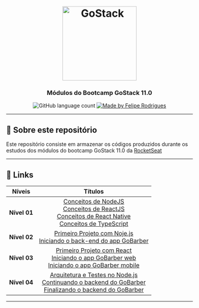 <h1 align="center">
    <img alt="GoStack" src="https://rocketseat-cdn.s3-sa-east-1.amazonaws.com/bootcamp-header.png" width="200px" />
</h1>

<h3 align="center">
   Módulos do Bootcamp GoStack 11.0
</h3>

<p align="center">
  <img alt="GitHub language count" src="https://img.shields.io/github/languages/count/felipersdf/GoStack11?color=%2304D361">

  <a href="https://github.com/felipersdf">
    <img alt="Made by Felipe Rodrigues" src="https://img.shields.io/badge/made%20by-Felipe Rodrigues-%2304D361">
  </a>

</p>

---

## :rocket: Sobre este repositório

Este repositório consiste em armazenar os códigos produzidos durante os estudos dos módulos do bootcamp GoStack 11.0 da [RocketSeat](http://www.rocketseat.com.br)

---

## :paperclip: Links

<div align="center" >

|    Níveis    |                                                                                                                                                                               Títulos                                                                                                                                                                               |
| :----------: | :-----------------------------------------------------------------------------------------------------------------------------------------------------------------------------------------------------------------------------------------------------------------------------------------------------------------------------------------------------------------: |
| **Nível 01** | [Conceitos de NodeJS](https://github.com/felipersdf/GoStack11/tree/master/backend)<br>[Conceitos de ReactJS](https://github.com/felipersdf/GoStack11/tree/master/frontend)<br>[Conceitos de React Native](https://github.com/felipersdf/GoStack11/tree/master/mobile)<br> [Conceitos de TypeScript](https://github.com/felipersdf/GoStack11/tree/master/typescript) |
| **Nível 02** |                                                                    [Primeiro Projeto com Noje.js](https://github.com/felipersdf/GoStack11/tree/master/primeiro-projeto-node/)<br>[Iniciando o back-end do app GoBarber](https://github.com/felipersdf/GoStack11/tree/master/iniciando-back-end/)                                                                    |
| **Nível 03** |                         [Primeiro Projeto com React](https://github.com/felipersdf/GoStack11/tree/master/primeiro-projeto-react/)<br>[Iniciando o app GoBarber web](https://github.com/felipersdf/GoStack11/tree/master/gobarber-web)<br>[Iniciando o app GoBarber mobile](https://github.com/felipersdf/GoStack11/tree/master/appgobarber)                         |
| **Nível 04** |             [Arquitetura e Testes no Node.js](https://github.com/felipersdf/GoStack11/tree/master/iniciando-back-end/)<br>[Continuando o backend do GoBarber](https://github.com/felipersdf/GoStack11/tree/master/iniciando-back-end/)<br>[Finalizando o backend do GoBarber](https://github.com/felipersdf/GoStack11/tree/master/iniciando-back-end/)              |

</div>

---
